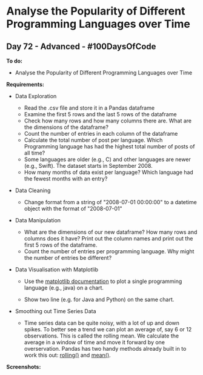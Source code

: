 # Analyse the Popularity of Different Programming Languages over Time
## Day 72 - Advanced - \#100DaysOfCode

**To do:**
* Analyse the Popularity of Different Programming Languages over Time

**Requirements:**
* Data Exploration
    * Read the .csv file and store it in a Pandas dataframe
    * Examine the first 5 rows and the last 5 rows of the dataframe
    * Check how many rows and how many columns there are. What are the dimensions of the dataframe?
    * Count the number of entries in each column of the dataframe
    * Calculate the total number of post per language. Which Programming language has had the highest total number of 
      posts of all time?
    * Some languages are older (e.g., C) and other languages are newer (e.g., Swift). The dataset starts in 
      September 2008.
    * How many months of data exist per language? Which language had the fewest months with an entry? 
    
* Data Cleaning
    * Change format from a string of "2008-07-01 00:00:00" to a datetime object with the format of "2008-07-01"

* Data Manipulation
    * What are the dimensions of our new dataframe? How many rows and columns does it have? Print out the column 
      names and print out the first 5 rows of the dataframe.
    * Count the number of entries per programming language. Why might the number of entries be different?

* Data Visualisation with Matplotlib 
  
    * Use the [matplotlib documentation](https://matplotlib.org/3.2.1/api/_as_gen/matplotlib.pyplot.plot.html#matplotlib.pyplot.plot) 
      to plot a single programming language (e.g., java) on a chart.

    * Show two line (e.g. for Java and Python) on the same chart.

* Smoothing out Time Series Data

    * Time series data can be quite noisy, with a lot of up and down spikes. To better see a trend we can plot an 
      average of, say 6 or 12 observations. This is called the rolling mean. We calculate the average in a window of time 
      and move it forward by one overservation. Pandas has two handy methods already built in to work this out: 
      [rolling()](https://pandas.pydata.org/pandas-docs/stable/reference/api/pandas.DataFrame.rolling.html) and 
      [mean()](https://pandas.pydata.org/pandas-docs/stable/reference/api/pandas.core.window.rolling.Rolling.mean.html).

**Screenshots:**

![]()

![]()

![]()

![]()

![]()

![]()

![]()

![]()

![]()

![]()
